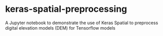 # keras-spatial-preprocessing
A Jupyter notebook to demonstrate the use of Keras Spatial to preprocess digital elevation models (DEM) for Tensorflow models
